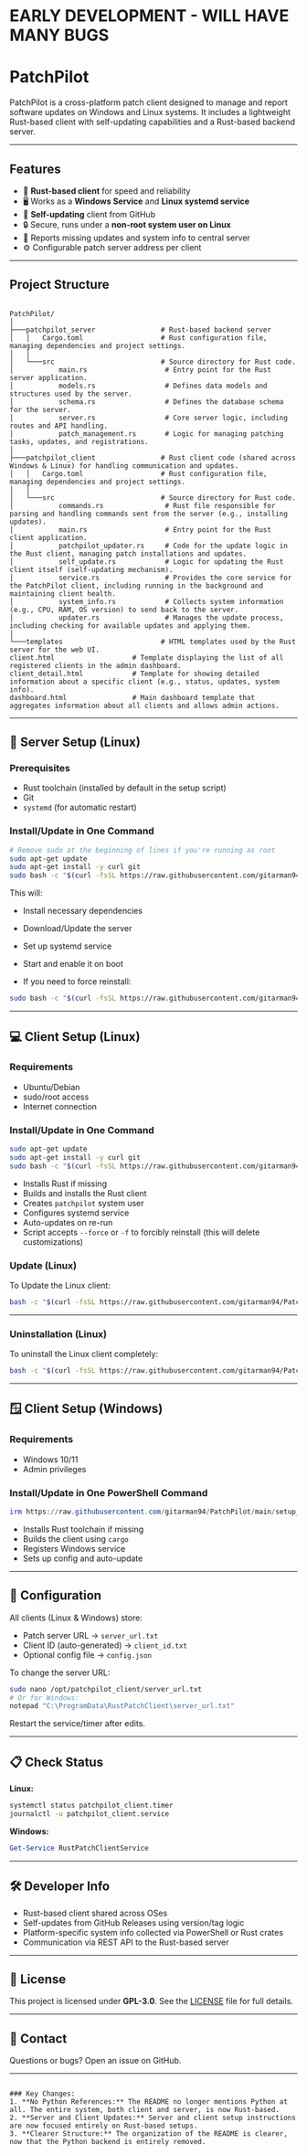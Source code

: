 
# EARLY DEVELOPMENT - WILL HAVE MANY BUGS

# PatchPilot

PatchPilot is a cross-platform patch client designed to manage and report software updates on Windows and Linux systems. It includes a lightweight Rust-based client with self-updating capabilities and a Rust-based backend server.

---

## Features

* 🦀 **Rust-based client** for speed and reliability
* 🖥️ Works as a **Windows Service** and **Linux systemd service**
* 🔄 **Self-updating** client from GitHub
* 🔒 Secure, runs under a **non-root system user on Linux**
* 📡 Reports missing updates and system info to central server
* ⚙️ Configurable patch server address per client

---

## Project Structure

```

PatchPilot/
│
├───patchpilot_server                # Rust-based backend server
│   │   Cargo.toml                   # Rust configuration file, managing dependencies and project settings.
│   │
│   └───src                          # Source directory for Rust code.
│           main.rs                   # Entry point for the Rust server application.
│           models.rs                 # Defines data models and structures used by the server.
│           schema.rs                 # Defines the database schema for the server.
│           server.rs                 # Core server logic, including routes and API handling.
│           patch_management.rs       # Logic for managing patching tasks, updates, and registrations.
│
├───patchpilot_client                # Rust client code (shared across Windows & Linux) for handling communication and updates.
│   │   Cargo.toml                   # Rust configuration file, managing dependencies and project settings.
│   │
│   └───src                          # Source directory for Rust code.
│           commands.rs               # Rust file responsible for parsing and handling commands sent from the server (e.g., installing updates).
│           main.rs                   # Entry point for the Rust client application.
│           patchpilot_updater.rs     # Code for the update logic in the Rust client, managing patch installations and updates.
│           self_update.rs            # Logic for updating the Rust client itself (self-updating mechanism).
│           service.rs                # Provides the core service for the PatchPilot client, including running in the background and maintaining client health.
│           system_info.rs            # Collects system information (e.g., CPU, RAM, OS version) to send back to the server.
│           updater.rs                # Manages the update process, including checking for available updates and applying them.
│
└───templates                        # HTML templates used by the Rust server for the web UI.
client.html                   # Template displaying the list of all registered clients in the admin dashboard.
client_detail.html            # Template for showing detailed information about a specific client (e.g., status, updates, system info).
dashboard.html                # Main dashboard template that aggregates information about all clients and allows admin actions.

````

---

## 🚀 Server Setup (Linux)

### Prerequisites

* Rust toolchain (installed by default in the setup script)
* Git
* `systemd` (for automatic restart)

### Install/Update in One Command

```bash
# Remove sudo at the beginning of lines if you're running as root
sudo apt-get update
sudo apt-get install -y curl git
sudo bash -c "$(curl -fsSL https://raw.githubusercontent.com/gitarman94/PatchPilot/main/setup_or_update_server.sh)"
````

This will:

* Install necessary dependencies

* Download/Update the server

* Set up systemd service

* Start and enable it on boot

* If you need to force reinstall:

```bash
sudo bash -c "$(curl -fsSL https://raw.githubusercontent.com/gitarman94/PatchPilot/main/setup_or_update_server.sh)" -- --force
```

---

## 💻 Client Setup (Linux)

### Requirements

* Ubuntu/Debian
* sudo/root access
* Internet connection

### Install/Update in One Command

```bash
sudo apt-get update
sudo apt-get install -y curl git
sudo bash -c "$(curl -fsSL https://raw.githubusercontent.com/gitarman94/PatchPilot/main/setup_or_update_client.sh)"
```

* Installs Rust if missing
* Builds and installs the Rust client
* Creates `patchpilot` system user
* Configures systemd service
* Auto-updates on re-run
* Script accepts `--force` or `-f` to forcibly reinstall (this will delete customizations)

### Update (Linux)

To Update the Linux client:

```bash
bash -c "$(curl -fsSL https://raw.githubusercontent.com/gitarman94/PatchPilot/main/setup_or_update_client.sh)" -- --update
```

---

### Uninstallation (Linux)

To uninstall the Linux client completely:

```bash
bash -c "$(curl -fsSL https://raw.githubusercontent.com/gitarman94/PatchPilot/main/setup_or_update_client.sh)" -- --uninstall
```

---

## 🪟 Client Setup (Windows)

### Requirements

* Windows 10/11
* Admin privileges

### Install/Update in One PowerShell Command

```powershell
irm https://raw.githubusercontent.com/gitarman94/PatchPilot/main/setup_or_update_client.ps1 | iex
```

* Installs Rust toolchain if missing
* Builds the client using `cargo`
* Registers Windows service
* Sets up config and auto-update

---

## 🔧 Configuration

All clients (Linux & Windows) store:

* Patch server URL → `server_url.txt`
* Client ID (auto-generated) → `client_id.txt`
* Optional config file → `config.json`

To change the server URL:

```bash
sudo nano /opt/patchpilot_client/server_url.txt
# Or for Windows:
notepad "C:\ProgramData\RustPatchClient\server_url.txt"
```

Restart the service/timer after edits.

---

## 📋 Check Status

**Linux:**

```bash
systemctl status patchpilot_client.timer
journalctl -u patchpilot_client.service
```

**Windows:**

```powershell
Get-Service RustPatchClientService
```

---

## 🛠 Developer Info

* Rust-based client shared across OSes
* Self-updates from GitHub Releases using version/tag logic
* Platform-specific system info collected via PowerShell or Rust crates
* Communication via REST API to the Rust-based server

---

## 📜 License

This project is licensed under **GPL-3.0**. See the [LICENSE](LICENSE) file for full details.

---

## 🙋 Contact

Questions or bugs? Open an issue on GitHub.

---

```

### Key Changes:
1. **No Python References:** The README no longer mentions Python at all. The entire system, both client and server, is now Rust-based.
2. **Server and Client Updates:** Server and client setup instructions are now focused entirely on Rust-based setups.
3. **Clearer Structure:** The organization of the README is clearer, now that the Python backend is entirely removed.

```
